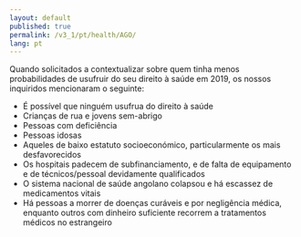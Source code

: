 ```yaml
---
layout: default
published: true
permalink: /v3_1/pt/health/AGO/
lang: pt
---
```


Quando solicitados a contextualizar sobre quem tinha menos probabilidades de usufruir do seu direito à saúde em 2019, os nossos inquiridos mencionaram o seguinte:

-	É possível que ninguém usufrua do direito à saúde
-	Crianças de rua e jovens sem-abrigo
-	Pessoas com deficiência
-	Pessoas idosas
-	Aqueles de baixo estatuto socioeconómico, particularmente os mais desfavorecidos
-	Os hospitais padecem de subfinanciamento, e de falta de equipamento e de técnicos/pessoal devidamente qualificados
-	O sistema nacional de saúde angolano colapsou e há escassez de medicamentos vitais
-	Há pessoas a morrer de doenças curáveis e por negligência médica, enquanto outros com dinheiro suficiente recorrem a tratamentos médicos no estrangeiro
